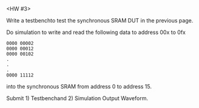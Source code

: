 <HW #3>

Write a testbenchto test the synchronous SRAM DUT in the previous page.

Do simulation to write and read the following data to address 00x to 0fx

    0000 00002
    0000 00012
    0000 00102
    .
    .
    .
    0000 11112

into the synchronous SRAM from address 0 to address 15. 

Submit 1) Testbenchand 
       2) Simulation Output Waveform.
